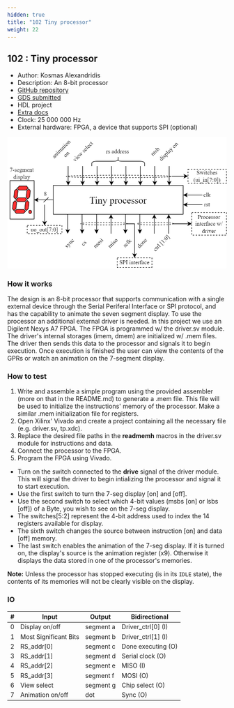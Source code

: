 ```yaml
---
hidden: true
title: "102 Tiny processor"
weight: 22
---
```


## 102 : Tiny processor

* Author: Kosmas Alexandridis
* Description: An 8-bit processor
* [GitHub repository](https://github.com/kosmalex/tiny_processor)
* [GDS submitted](https://github.com/kosmalex/tiny_processor/actions/runs/6125311778)
* HDL project
* [Extra docs](./README.md)
* Clock: 25 000 000 Hz
* External hardware: FPGA, a device that supports SPI (optional)

![picture](images/picture.png)

### How it works

The design is an 8-bit processor that supports communication with a single external device through the
Serial Periferal Interface or SPI protocol, and has the capability to animate the seven segment display.
To use the processor an additional external driver is needed. In this project we use an Digilent Nexys A7 FPGA. The FPGA is programmed w/ the driver.sv module. The driver's
internal storages (imem, dmem) are initialized w/ .mem files. The driver then sends this data to the processor and signals it to begin
execution. Once execution is finished the user can view the contents of the GPRs or watch an animation on the 7-segment display.


### How to test

1. Write and assemble a simple program using the provided assembler (more on that in the README.md) to generate a .mem file. This file will be used to initialize the instructions' memory of the processor. Make a similar .mem initialization file for registers.
2. Open Xilinx' Vivado and create a project containing all the necessary file (e.g. driver.sv, tp.xdc).
3. Replace the desired file paths in the **readmemh** macros in the driver.sv module for instructions and data.
4. Connect the processor to the FPGA.
5. Program the FPGA using Vivado.

- Turn on the switch connected to the **drive** signal of the driver module. This will signal the driver to begin intializing the processor and signal it to start execution.
- Use the first switch to turn the 7-seg display [on] and [off].
- Use the second switch to select which 4-bit values (msbs [on] or lsbs [off]) of a Byte, you wish to see on the 7-seg display.
- The switches[5:2] represent the 4-bit address used to index the 14 registers available for display.
- The sixth switch changes the source between instruction [on] and data [off] memory.
- The last switch enables the animation of the 7-seg display. If it is turned on, the display's source is the animation register (x9). Otherwise it displays the data stored in one of the processor's memories.

**Note:** Unless the processor has stopped executing (is in its `IDLE` state), the contents of its memories will not be clearly visible on the display.


### IO

| # | Input        | Output       | Bidirectional      |
|---|--------------|--------------| -------------------|
| 0 | Display on/off  | segment a | Driver_ctrl[0] (I) |
| 1 | Most Significant Bits  | segment b | Driver_ctrl[1] (I) |
| 2 | RS_addr[0]  | segment c | Done executing (O) |
| 3 | RS_addr[1]  | segment d | Serial clock   (O) |
| 4 | RS_addr[2]  | segment e | MISO           (I) |
| 5 | RS_addr[3]  | segment f | MOSI           (O) |
| 6 | View select  | segment g | Chip select    (O) |
| 7 | Animation on/off  | dot | Sync           (O) |
